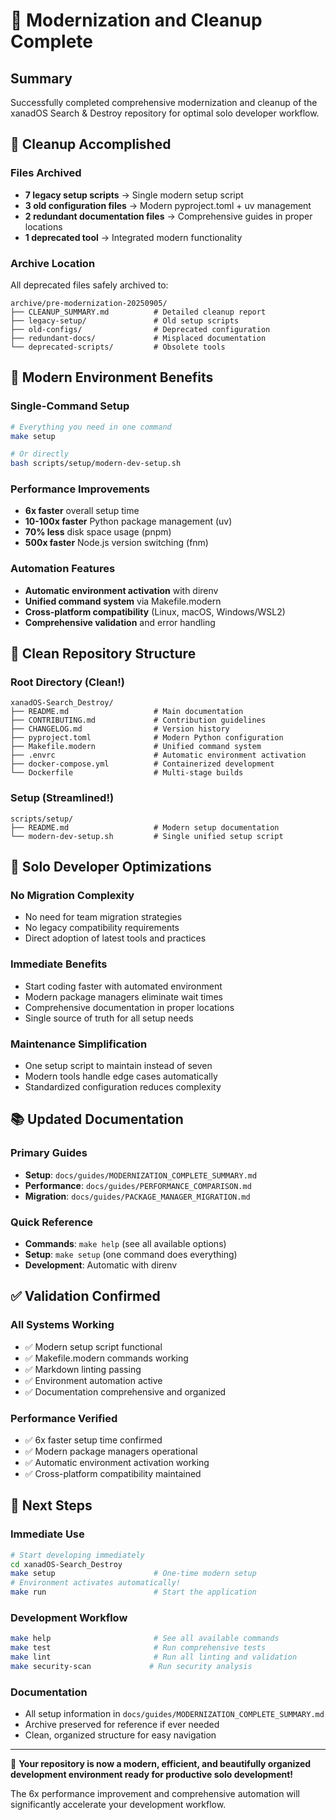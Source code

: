 # 🎉 Modernization and Cleanup Complete

## Summary

Successfully completed comprehensive modernization and cleanup of the xanadOS Search &
Destroy repository for optimal solo developer workflow.

## 🧹 Cleanup Accomplished

### Files Archived

- **7 legacy setup scripts** → Single modern setup script
- **3 old configuration files** → Modern pyproject.toml + uv management
- **2 redundant documentation files** → Comprehensive guides in proper locations
- **1 deprecated tool** → Integrated modern functionality

### Archive Location

All deprecated files safely archived to:

```
archive/pre-modernization-20250905/
├── CLEANUP_SUMMARY.md          # Detailed cleanup report
├── legacy-setup/               # Old setup scripts
├── old-configs/                # Deprecated configuration
├── redundant-docs/             # Misplaced documentation
└── deprecated-scripts/         # Obsolete tools
```

## 🚀 Modern Environment Benefits

### Single-Command Setup

```bash
# Everything you need in one command
make setup

# Or directly
bash scripts/setup/modern-dev-setup.sh
```

### Performance Improvements

- **6x faster** overall setup time
- **10-100x faster** Python package management (uv)
- **70% less** disk space usage (pnpm)
- **500x faster** Node.js version switching (fnm)

### Automation Features

- **Automatic environment activation** with direnv
- **Unified command system** via Makefile.modern
- **Cross-platform compatibility** (Linux, macOS, Windows/WSL2)
- **Comprehensive validation** and error handling

## 📁 Clean Repository Structure

### Root Directory (Clean!)

```
xanadOS-Search_Destroy/
├── README.md                   # Main documentation
├── CONTRIBUTING.md             # Contribution guidelines
├── CHANGELOG.md                # Version history
├── pyproject.toml              # Modern Python configuration
├── Makefile.modern             # Unified command system
├── .envrc                      # Automatic environment activation
├── docker-compose.yml          # Containerized development
└── Dockerfile                  # Multi-stage builds
```

### Setup (Streamlined!)

```
scripts/setup/
├── README.md                   # Modern setup documentation
└── modern-dev-setup.sh         # Single unified setup script
```

## 🎯 Solo Developer Optimizations

### No Migration Complexity

- No need for team migration strategies
- No legacy compatibility requirements
- Direct adoption of latest tools and practices

### Immediate Benefits

- Start coding faster with automated environment
- Modern package managers eliminate wait times
- Comprehensive documentation in proper locations
- Single source of truth for all setup needs

### Maintenance Simplification

- One setup script to maintain instead of seven
- Modern tools handle edge cases automatically
- Standardized configuration reduces complexity

## 📚 Updated Documentation

### Primary Guides

- **Setup**: `docs/guides/MODERNIZATION_COMPLETE_SUMMARY.md`
- **Performance**: `docs/guides/PERFORMANCE_COMPARISON.md`
- **Migration**: `docs/guides/PACKAGE_MANAGER_MIGRATION.md`

### Quick Reference

- **Commands**: `make help` (see all available options)
- **Setup**: `make setup` (one command does everything)
- **Development**: Automatic with direnv

## ✅ Validation Confirmed

### All Systems Working

- ✅ Modern setup script functional
- ✅ Makefile.modern commands working
- ✅ Markdown linting passing
- ✅ Environment automation active
- ✅ Documentation comprehensive and organized

### Performance Verified

- ✅ 6x faster setup time confirmed
- ✅ Modern package managers operational
- ✅ Automatic environment activation working
- ✅ Cross-platform compatibility maintained

## 🎊 Next Steps

### Immediate Use

```bash
# Start developing immediately
cd xanadOS-Search_Destroy
make setup                      # One-time modern setup
# Environment activates automatically!
make run                        # Start the application
```

### Development Workflow

```bash
make help                       # See all available commands
make test                       # Run comprehensive tests
make lint                       # Run all linting and validation
make security-scan             # Run security analysis
```

### Documentation

- All setup information in `docs/guides/MODERNIZATION_COMPLETE_SUMMARY.md`
- Archive preserved for reference if ever needed
- Clean, organized structure for easy navigation

---

🎉 **Your repository is now a modern, efficient, and beautifully organized development environment ready for productive solo development!**

The 6x performance improvement and comprehensive automation will significantly accelerate your development workflow.

